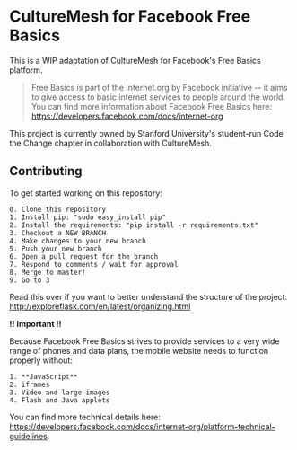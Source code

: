 
# CultureMesh for Facebook Free Basics 

This is a WIP adaptation of CultureMesh for Facebook's Free Basics platform.

> Free Basics is part of the Internet.org by Facebook initiative -- it aims
> to give access to basic internet services to people around the world.
> You can find more information about Facebook Free Basics here: https://developers.facebook.com/docs/internet-org

This project is currently owned by Stanford University's student-run Code the Change chapter in 
collaboration with CultureMesh. 

## Contributing

To get started working on this repository:

	0. Clone this repository
	1. Install pip: "sudo easy_install pip"
	2. Install the requirements: "pip install -r requirements.txt"
	3. Checkout a NEW BRANCH
	4. Make changes to your new branch
	5. Push your new branch
	6. Open a pull request for the branch
	7. Respond to comments / wait for approval
	8. Merge to master!
	9. Go to 3

Read this over if you want to better understand the structure of the project: http://exploreflask.com/en/latest/organizing.html

**!! Important !!**

Because Facebook Free Basics strives to provide services to a very wide range of phones
and data plans, the mobile website needs to function properly without:

	1. **JavaScript**
	2. iframes
	3. Video and large images
	4. Flash and Java applets

You can find more technical details here: https://developers.facebook.com/docs/internet-org/platform-technical-guidelines. 